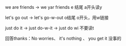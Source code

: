 we are friends -> we yar friends     e 结尾 a开头读y

let's go out -> let's go-w-out   o结尾 o开头，用w链接

just do it -> just do-w-it -> just do wi  不要读t

回答thanks：No worries、 it's nothing 、 you get it 没事的

